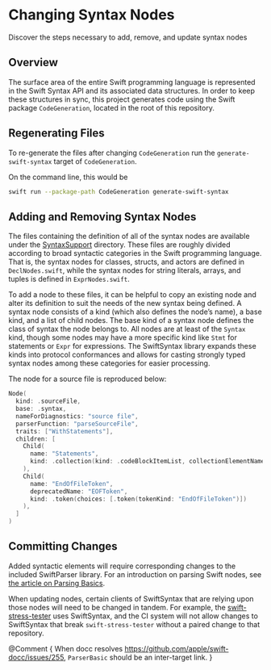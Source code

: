 # Changing Syntax Nodes

Discover the steps necessary to add, remove, and update syntax nodes

## Overview

The surface area of the entire Swift programming language is represented in the
Swift Syntax API and its associated data structures. In order to keep these
structures in sync, this project generates code using the Swift package
`CodeGeneration`, located in the root of this repository.

## Regenerating Files

To re-generate the files after changing `CodeGeneration` run the `generate-swift-syntax`
target of `CodeGeneration`.

On the command line, this would be
```bash
swift run --package-path CodeGeneration generate-swift-syntax
```

## Adding and Removing Syntax Nodes

The files containing the definition of all of the syntax nodes are available
under the [SyntaxSupport](https://github.com/swiftlang/swift-syntax/tree/main/CodeGeneration/Sources/SyntaxSupport) directory. These files
are roughly divided according to broad syntactic categories in the Swift
programming language. That is, the syntax nodes for classes, structs, and actors
are defined in `DeclNodes.swift`, while the syntax nodes for string literals,
arrays, and tuples is defined in `ExprNodes.swift`.

To add a node to these files, it can be helpful to copy an existing node and
alter its definition to suit the needs of the new syntax being defined. A syntax
node consists of a kind (which also defines the node’s name), a base kind, and a list of
child nodes. The base kind of a syntax node defines the class of syntax the node belongs to.
All nodes are at least of the `Syntax`
kind, though some nodes may have a more specific kind like `Stmt` for
statements or `Expr` for expressions. The SwiftSyntax library expands these
kinds into protocol conformances and allows for casting strongly typed syntax
nodes among these categories for easier processing.

The node for a source file is reproduced below:

```swift
Node(
  kind: .sourceFile,
  base: .syntax,
  nameForDiagnostics: "source file",
  parserFunction: "parseSourceFile",
  traits: ["WithStatements"],
  children: [
    Child(
      name: "Statements",
      kind: .collection(kind: .codeBlockItemList, collectionElementName: "Statement")
    ),
    Child(
      name: "EndOfFileToken",
      deprecatedName: "EOFToken",
      kind: .token(choices: [.token(tokenKind: "EndOfFileToken")])
    ),
  ]
)
```

## Committing Changes

Added syntactic elements will require corresponding changes to the included
SwiftParser library. For an introduction on parsing Swift nodes, see
[the article on Parsing Basics](https://github.com/swiftlang/swift-syntax/tree/main/Sources/SwiftParser/SwiftParser.docc/ParsingBasics.md).

When updating nodes, certain clients of SwiftSyntax that are relying upon those
nodes will need to be changed in tandem. For example, the
[swift-stress-tester](https://github.com/swiftlang/swift-stress-tester) uses SwiftSyntax, and the CI
system will not allow changes to SwiftSyntax that break `swift-stress-tester`
without a paired change to that repository.

@Comment {
  When docc resolves https://github.com/apple/swift-docc/issues/255, `ParserBasic` should be an inter-target link.
}

